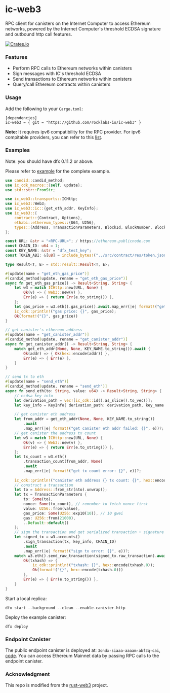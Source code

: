 # ic-web3
RPC client for canisters on the Internet Computer to access Ethereum networks, powered by the Internet Computer's threshold ECDSA signature and outbound http call features.

[![Crates.io](https://img.shields.io/crates/v/ic-web3)](https://crates.io/crates/ic-web3)

### Features

* Perform RPC calls to Ethereum networks within canisters
* Sign messages with IC's threshold ECDSA
* Send transactions to Ethereum networks within canisters
* Query/call Ethereum contracts within canisters

### Usage

Add the following to your `Cargo.toml`:

```
[dependencies]
ic-web3 = { git = "https://github.com/rocklabs-io/ic-web3" }
```

**Note:** It requires ipv6 compatibility for the RPC provider. For ipv6 compitable providers, you can refer to this [list](  https://forum.dfinity.org/t/long-term-r-d-integration-with-the-ethereum-network/9382/81).


### Examples

Note: you should have dfx 0.11.2 or above.

Please refer to [example](./examples/example.rs) for the complete example.

```rust
use candid::candid_method;
use ic_cdk_macros::{self, update};
use std::str::FromStr;

use ic_web3::transports::ICHttp;
use ic_web3::Web3;
use ic_web3::ic::{get_eth_addr, KeyInfo};
use ic_web3::{
    contract::{Contract, Options},
    ethabi::ethereum_types::{U64, U256},
    types::{Address, TransactionParameters, BlockId, BlockNumber, Block},
};

const URL: &str = "<RPC-URL>"; / https://ethereum.publicnode.com
const CHAIN_ID: u64 = 1;
const KEY_NAME: &str = "dfx_test_key";
const TOKEN_ABI: &[u8] = include_bytes!("../src/contract/res/token.json");

type Result<T, E> = std::result::Result<T, E>;

#[update(name = "get_eth_gas_price")]
#[candid_method(update, rename = "get_eth_gas_price")]
async fn get_eth_gas_price() -> Result<String, String> {
    let w3 = match ICHttp::new(URL, None) {
        Ok(v) => { Web3::new(v) },
        Err(e) => { return Err(e.to_string()) },
    };
    let gas_price = w3.eth().gas_price().await.map_err(|e| format!("get gas price failed: {}", e))?;
    ic_cdk::println!("gas price: {}", gas_price);
    Ok(format!("{}", gas_price))
}

// get canister's ethereum address
#[update(name = "get_canister_addr")]
#[candid_method(update, rename = "get_canister_addr")]
async fn get_canister_addr() -> Result<String, String> {
    match get_eth_addr(None, None, KEY_NAME.to_string()).await {
        Ok(addr) => { Ok(hex::encode(addr)) },
        Err(e) => { Err(e) },
    }
}

// send tx to eth
#[update(name = "send_eth")]
#[candid_method(update, rename = "send_eth")]
async fn send_eth(to: String, value: u64) -> Result<String, String> {
    // ecdsa key info
    let derivation_path = vec![ic_cdk::id().as_slice().to_vec()];
    let key_info = KeyInfo{ derivation_path: derivation_path, key_name: KEY_NAME.to_string() };

    // get canister eth address
    let from_addr = get_eth_addr(None, None, KEY_NAME.to_string())
        .await
        .map_err(|e| format!("get canister eth addr failed: {}", e))?;
    // get canister the address tx count
    let w3 = match ICHttp::new(URL, None) {
        Ok(v) => { Web3::new(v) },
        Err(e) => { return Err(e.to_string()) },
    };
    let tx_count = w3.eth()
        .transaction_count(from_addr, None)
        .await
        .map_err(|e| format!("get tx count error: {}", e))?;
        
    ic_cdk::println!("canister eth address {} tx count: {}", hex::encode(from_addr), tx_count);
    // construct a transaction
    let to = Address::from_str(&to).unwrap();
    let tx = TransactionParameters {
        to: Some(to),
        nonce: Some(tx_count), // remember to fetch nonce first
        value: U256::from(value),
        gas_price: Some(U256::exp10(10)), // 10 gwei
        gas: U256::from(21000),
        ..Default::default()
    };
    // sign the transaction and get serialized transaction + signature
    let signed_tx = w3.accounts()
        .sign_transaction(tx, key_info, CHAIN_ID)
        .await
        .map_err(|e| format!("sign tx error: {}", e))?;
    match w3.eth().send_raw_transaction(signed_tx.raw_transaction).await {
        Ok(txhash) => { 
            ic_cdk::println!("txhash: {}", hex::encode(txhash.0));
            Ok(format!("{}", hex::encode(txhash.0)))
        },
        Err(e) => { Err(e.to_string()) },
    }
}
```

Start a local replica:

```
dfx start --background --clean --enable-canister-http
```

Deploy the example canister:

```
dfx deploy
```

### Endpoint Canister

The public endpoint canister is deployed at: `3ondx-siaaa-aaaam-abf3q-cai`, [code](./examples/endpoint.rs). You can access Ethereum Mainnet data by passing RPC calls to the endpoint canister.

### Acknowledgment

This repo is modified from the [rust-web3](https://github.com/tomusdrw/rust-web3) project.
